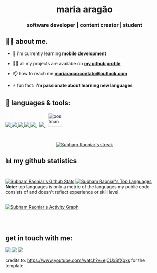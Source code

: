 <h1 align="center">maria aragão</h1>
<h3 align="center">software developer | content creator | student</h3>


## 🙋‍♂️ about me.

- 🌱 i'm currently learning **mobile development**

- 👨‍💻 all my projects are availabe on  **[my github profile](https://github.com/eduardaaragao)**

- 📫 how to reach me **mariaragaocontato@outlook.com**

- ⚡ fun fact: **i'm passionate about learning new languages**

## 🚀 languages & tools:

<p align="left"> 
    <a href="https://reactjs.org/" target="_blank"> <img src="https://img.icons8.com/color/48/000000/react-native.png"/> </a>
    <a href="https://developer.mozilla.org/en-US/docs/Web/JavaScript" target="_blank"> <img src="https://img.icons8.com/color/48/000000/javascript.png"/> </a> 
    <a href="https://www.typescriptlang.org" target="_blank"> <img src="https://img.icons8.com/color/48/000000/typescript.png"/> </a> 
    <a href="https://www.python.org" target="_blank"> <img src="https://img.icons8.com/color/48/000000/python.png"/> </a> 
    <a style="padding-right:8px;" href="https://nodejs.org" target="_blank"> <img src="https://img.icons8.com/color/48/000000/nodejs.png"/> </a> 
    <a style="padding-right:8px;" href="https://www.mysql.com/" target="_blank"> <img src="https://img.icons8.com/fluent/50/000000/mysql-logo.png"/> </a>
    <a href="https://postman.com" target="_blank"> <img src="https://www.vectorlogo.zone/logos/getpostman/getpostman-icon.svg" alt="postman" width="45" height="45"/> </a>
</p>
<br/>

<p align="center">
    <a href="https://github.com/eduardaaragao/github-readme-streak-stats">
        <img title="🔥 Get streak stats for your profile at git.io/streak-stats" alt="Subham Raoniar's streak" src="https://github-readme-streak-stats.herokuapp.com/?user=eduardaaragao&theme=black-ice&hide_border=true&stroke=0000&background=060A0CD0"/>
    </a>
</p>

## 📊 my github statistics

  <br/>
    <a href="https://github.com/eduardaaragao/github-readme-stats"><img alt="Subham Raoniar's Github Stats" src="https://github-readme-stats.vercel.app/api?username=eduardaaragao&show_icons=true&count_private=true&theme=react&hide_border=true&bg_color=0D1117" /></a>
  <a href="https://github.com/eduardaaragao/github-readme-stats"><img alt="Subham Raoniar's Top Languages" src="https://github-readme-stats.vercel.app/api/top-langs/?username=eduardaaragao&langs_count=8&count_private=true&layout=compact&theme=react&hide_border=true&bg_color=0D1117" /></a>
  <br/>
  <b>Note:</b> top languages is only a metric of the languages my public code consists of and doesn't reflect experience or skill level.
<br/>
<br/>

<a href="https://github.com/eduardaaragao/github-readme-activity-graph"><img alt="Subham Raoniar's Activity Graph" src="https://activity-graph.herokuapp.com/graph?username=eduardaaragao&bg_color=0D1117&color=5BCDEC&line=5BCDEC&point=FFFFFF&hide_border=true" /></a>

<br/>
<br/>

## get in touch with me:
<p align="left">

<a href = "https://www.linkedin.com/in/mariaragao/"><img src="https://img.icons8.com/fluent/48/000000/linkedin.png"/></a>
<a href = "https://www.instagram.com/mariaedaragao/"><img src="https://img.icons8.com/fluent/48/000000/instagram-new.png"/></a>
<a href = "https://www.youtube.com/channel/UCyrc5EtXpar8DbPjLwEJmew"><img src="https://img.icons8.com/color/48/000000/youtube-play.png"/></a>
    
  credits to: <a>https://www.youtube.com/watch?v=ejCUxSfXgxs</a> for the template.

</p>

